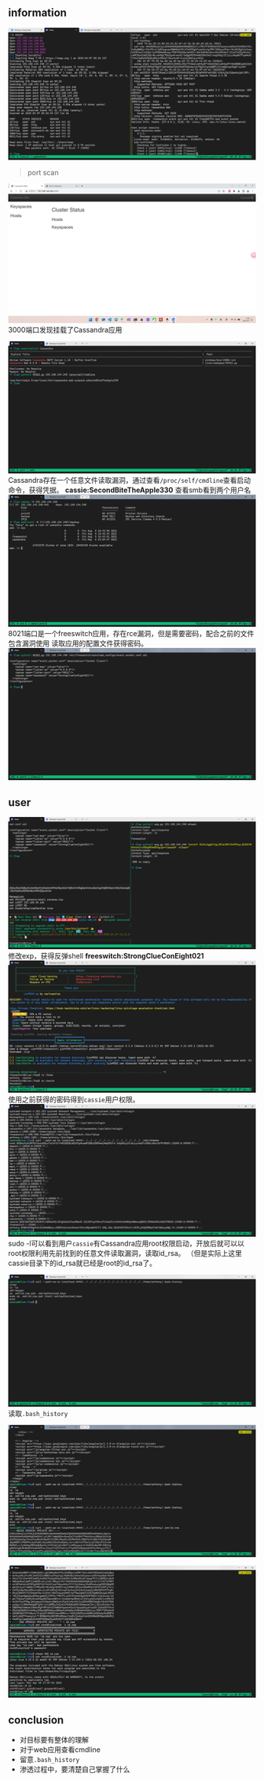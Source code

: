 <!-- ---
title: '[PG] Clue'
date: 2025-04-07 9:19 +0900
categories: [hack,PG]
tags: []
--- -->

## information

![alt text](<../assets/img/2025-04-06-[PG] Clue.assets/image-1.png>)
> port scan


![alt text](<../assets/img/2025-04-06-[PG] Clue.assets/image.png>)
3000端口发现挂载了Cassandra应用

![alt text](<../assets/img/2025-04-06-[PG] Clue.assets/image-2.png>)
Cassandra存在一个任意文件读取漏洞，通过查看`/proc/self/cmdline`查看启动命令，获得凭据。
**cassie:SecondBiteTheApple330**
查看smb看到两个用户名
![alt text](<../assets/img/2025-04-06-[PG] Clue.assets/image-3.png>)
8021端口是一个freeswitch应用，存在rce漏洞，但是需要密码，配合之前的文件包含漏洞使用
读取应用的配置文件获得密码。
![alt text](<../assets/img/2025-04-06-[PG] Clue.assets/image-4.png>)
## user
![alt text](<../assets/img/2025-04-06-[PG] Clue.assets/image-5.png>)
修改exp，获得反弹shell
**freeswitch:StrongClueConEight021**
![alt text](<../assets/img/2025-04-06-[PG] Clue.assets/image-6.png>)
使用之前获得的密码得到`cassie`用户权限。
![alt text](<../assets/img/2025-04-06-[PG] Clue.assets/image-7.png>)
sudo -l可以看到用户`cassie`有Cassandra应用root权限启动，开放后就可以以root权限利用先前找到的任意文件读取漏洞，读取id_rsa。
（但是实际上这里cassie目录下的id_rsa就已经是root的id_rsa了。

![alt text](<../assets/img/2025-04-06-[PG] Clue.assets/image-8.png>)
读取`.bash_history`

![alt text](<../assets/img/2025-04-06-[PG] Clue.assets/image-9.png>)

![alt text](<../assets/img/2025-04-06-[PG] Clue.assets/image-10.png>)


## conclusion
- 对目标要有整体的理解
- 对于web应用查看cmdline
- 留意`.bash_history`
- 渗透过程中，要清楚自己掌握了什么